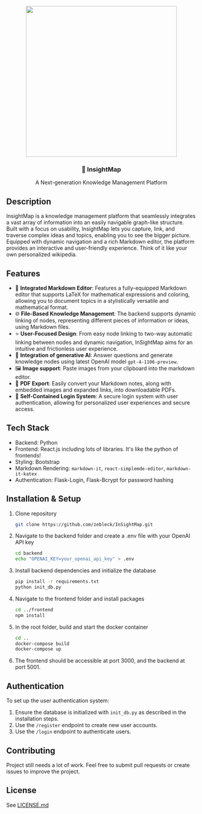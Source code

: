 <p align="center">
  <img src="https://github.com/zebleck/InSightMap/assets/10833180/5943f178-d55d-40a7-ab52-1aa11f936b8a" height="400px" />
</p>

<h3 align="center">🧠 InsightMap</h3>
<p align="center">A Next-generation Knowledge Management Platform</p>

## Description

InsightMap is a knowledge management platform that seamlessly integrates a vast array of information into an easily navigable graph-like structure. Built with a focus on usability, InsightMap lets you capture, link, and traverse complex ideas and topics, enabling you to see the bigger picture. Equipped with dynamic navigation and a rich Markdown editor, the platform provides an interactive and user-friendly experience. Think of it like your own personalized wikipedia.

## Features

- 📝 **Integrated Markdown Editor**: Features a fully-equipped Markdown editor that supports LaTeX for mathematical expressions and coloring, allowing you to document topics in a stylistically versatile and mathematical format.
- 🌐 **File-Based Knowledge Management**: The backend supports dynamic linking of nodes, representing different pieces of information or ideas, using Markdown files.
- ⭐ **User-Focused Design**: From easy node linking to two-way automatic linking between nodes and dynamic navigation, InSightMap aims for an intuitive and frictionless user experience.
- 🤖 **Integration of generative AI**: Answer questions and generate knowledge nodes using latest OpenAI model `gpt-4-1106-preview`.
- 🖼️ **Image support**: Paste images from your clipboard into the markdown editor.
- 📄 **PDF Export**: Easily convert your Markdown notes, along with embedded images and expanded links, into downloadable PDFs.
- 🔐 **Self-Contained Login System**: A secure login system with user authentication, allowing for personalized user experiences and secure access.

## Tech Stack

- Backend: Python
- Frontend: React.js including lots of libraries. It's like the python of frontends!
- Styling: Bootstrap
- Markdown Rendering: `markdown-it`, `react-simplemde-editor`, `markdown-it-katex`
- Authentication: Flask-Login, Flask-Bcrypt for password hashing

## Installation & Setup

1. Clone repository
   ```bash
   git clone https://github.com/zebleck/InSightMap.git
   ```
2. Navigate to the backend folder and create a .env file with your OpenAI API key
   ```bash
   cd backend
   echo "OPENAI_KEY=your_openai_api_key" > .env
   ```
3. Install backend dependencies and initialize the database
   ```bash
   pip install -r requirements.txt
   python init_db.py
   ```
4. Navigate to the frontend folder and install packages
   ```bash
   cd ../frontend
   npm install
   ```
5. In the root folder, build and start the docker container
   ```bash
   cd ..
   docker-compose build
   docker-compose up
   ```
6. The frontend should be accessible at port 3000, and the backend at port 5001.

## Authentication

To set up the user authentication system:

1. Ensure the database is initialized with `init_db.py` as described in the installation steps.
2. Use the `/register` endpoint to create new user accounts.
3. Use the `/login` endpoint to authenticate users.

## Contributing

Project still needs a lot of work. Feel free to submit pull requests or create issues to improve the project.

## License

See [LICENSE.md](LICENSE.md)
